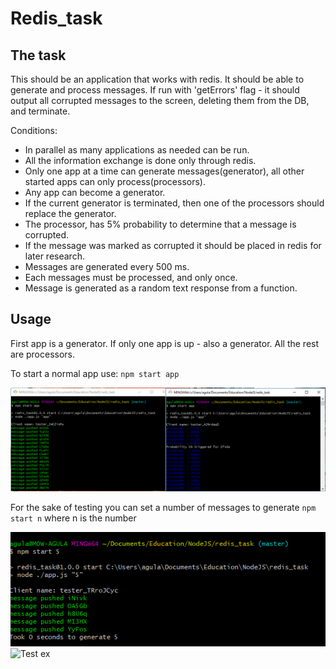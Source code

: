 # Redis_task

## The task
This should be an application that works with redis.
It should be able to generate and process messages.
If run with 'getErrors' flag - it should output all corrupted messages to the screen, deleting them from the DB, and terminate.

Conditions:
- In parallel as many applications as needed can be run.
- All the information exchange is done only through redis.
- Only one app at a time can generate messages(generator), all other started apps can only process(processors).
- Any app can become a generator.
- If the current generator is terminated, then one of the processors should replace the generator.
- The processor, has 5% probability to determine that a message is corrupted.
- If the message was marked as corrupted it should be placed in redis for later research.
- Messages are generated every 500 ms.
- Each messages must be processed, and only once.
- Message is generated as a random text response from a function.

## Usage
First app is a generator. If only one app is up - also a generator.
All the rest are processors.

To start a normal app use:
`npm start app`

![Generator and processor](two_started_apps.png)

For the sake of testing you can set a number of messages to generate
`npm start n`
where n is the number

![Start N](start_n.png)
![Test ex](moacha_test.png)

